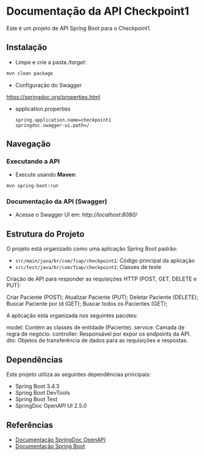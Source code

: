 # Documentação da API Checkpoint1

Este é um projeto de API Spring Boot para o Checkpoint1.

## Instalação

* Limpe e crie a pasta */target*:

```bash
mvn clean package
```

* Configuração do Swagger

https://springdoc.org/properties.html
- application.properties
    
    ```
    spring.application.name=checkpoint1
    springdoc.swagger-ui.path=/
    ```

## Navegação
### Executando a API
* Execute usando **Maven**:
```bash
mvn spring-boot:run
```

### Documentação da API (Swagger)
- Acesse o Swagger UI em: *http://localhost:8080/*

## Estrutura do Projeto
O projeto está organizado como uma aplicação Spring Boot padrão:
- `src/main/java/br/com/fiap/checkpoint1`: Código principal da aplicação
- `src/test/java/br/com/fiap/checkpoint1`: Classes de teste


Criação de API para responder as requisições HTTP (POST, GET, DELETE e PUT):

Criar Paciente (POST);
Atualizar Paciente (PUT);
Deletar Paciente (DELETE);
Buscar Paciente por Id (GET);
Buscar todos os Pacientes (GET);

A aplicação está organizada nos seguintes pacotes:

model: Contém as classes de entidade (Paciente).
service: Camada de regra de negócio.
controller: Responsável por expor os endpoints da API.
dto: Objetos de transferência de dados para as requisições e respostas.

## Dependências
Este projeto utiliza as seguintes dependências principais:
- Spring Boot 3.4.3
- Spring Boot DevTools
- Spring Boot Test
- SpringDoc OpenAPI UI 2.5.0

## Referências
- [Documentação SpringDoc OpenAPI](https://springdoc.org/)
- [Documentação Spring Boot](https://spring.io/projects/spring-boot)